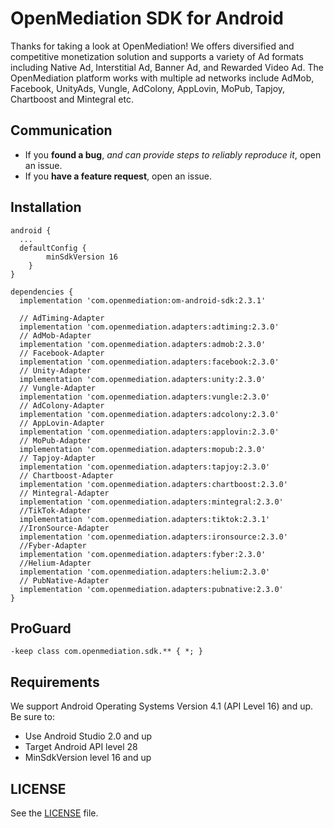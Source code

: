 # OpenMediation SDK for Android
Thanks for taking a look at OpenMediation! We offers diversified and competitive monetization solution and supports a variety of Ad formats including Native Ad, Interstitial Ad, Banner Ad, and Rewarded Video Ad. The OpenMediation platform works with multiple ad networks include AdMob, Facebook, UnityAds, Vungle, AdColony, AppLovin, MoPub, Tapjoy, Chartboost and Mintegral etc.

## Communication

- If you **found a bug**, _and can provide steps to reliably reproduce it_, open an issue.
- If you **have a feature request**, open an issue.

## Installation

```
android {
  ...
  defaultConfig {
        minSdkVersion 16
    }
}

dependencies {
  implementation 'com.openmediation:om-android-sdk:2.3.1'

  // AdTiming-Adapter
  implementation 'com.openmediation.adapters:adtiming:2.3.0'
  // AdMob-Adapter
  implementation 'com.openmediation.adapters:admob:2.3.0'
  // Facebook-Adapter
  implementation 'com.openmediation.adapters:facebook:2.3.0'
  // Unity-Adapter
  implementation 'com.openmediation.adapters:unity:2.3.0'
  // Vungle-Adapter
  implementation 'com.openmediation.adapters:vungle:2.3.0'
  // AdColony-Adapter
  implementation 'com.openmediation.adapters:adcolony:2.3.0'
  // AppLovin-Adapter
  implementation 'com.openmediation.adapters:applovin:2.3.0'
  // MoPub-Adapter
  implementation 'com.openmediation.adapters:mopub:2.3.0'
  // Tapjoy-Adapter
  implementation 'com.openmediation.adapters:tapjoy:2.3.0'
  // Chartboost-Adapter
  implementation 'com.openmediation.adapters:chartboost:2.3.0'
  // Mintegral-Adapter
  implementation 'com.openmediation.adapters:mintegral:2.3.0'
  //TikTok-Adapter
  implementation 'com.openmediation.adapters:tiktok:2.3.1'
  //IronSource-Adapter
  implementation 'com.openmediation.adapters:ironsource:2.3.0'
  //Fyber-Adapter
  implementation 'com.openmediation.adapters:fyber:2.3.0'
  //Helium-Adapter
  implementation 'com.openmediation.adapters:helium:2.3.0'
  // PubNative-Adapter
  implementation 'com.openmediation.adapters:pubnative:2.3.0'
}
```

## ProGuard
```
-keep class com.openmediation.sdk.** { *; }
```

## Requirements
We support Android Operating Systems Version 4.1 (API Level 16) and up. Be sure to:

- Use Android Studio 2.0 and up
- Target Android API level 28
- MinSdkVersion level 16 and up

## LICENSE
See the [LICENSE](LICENSE) file.


